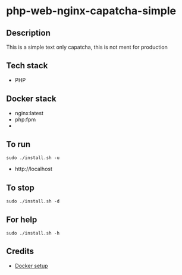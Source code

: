 # php-web-nginx-capatcha-simple

## Description
This is a simple text only
capatcha, this is not ment for
production

## Tech stack
- PHP

## Docker stack
- nginx:latest
- php:fpm
-
## To run
`sudo ./install.sh -u`
- http://localhost

## To stop
`sudo ./install.sh -d`

## For help
`sudo ./install.sh -h`

## Credits
- [Docker setup](https://github.com/mikechernev/dockerised-php)

